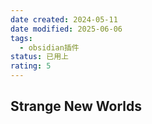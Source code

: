 ```yaml
---
date created: 2024-05-11
date modified: 2025-06-06
tags:
  - obsidian插件
status: 已用上
rating: 5
---
```


## Strange New Worlds
